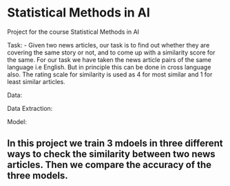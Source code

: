 # Statistical Methods in AI
Project for the course Statistical Methods in AI

Task: - Given two news articles, our task is to find out whether they are covering the same story or not, and to come up with a similarity score for the same. For our task we have taken the news article pairs of the same language i.e English. But in principle this can be done in cross language also. The rating scale for similarity is used as 4 for most similar and 1 for least similar articles. 

Data:

Data Extraction:

Model:


In this project we train 3 mdoels in three different ways to check the similarity between two news articles.
Then we compare the accuracy of the three models.
- 
